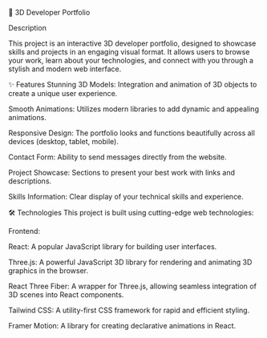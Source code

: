 🚀 3D Developer Portfolio

Description

This project is an interactive 3D developer portfolio, designed to showcase skills and projects in an engaging visual format. It allows users to browse your work, learn about your technologies, and connect with you through a stylish and modern web interface.

✨ Features
Stunning 3D Models: Integration and animation of 3D objects to create a unique user experience.

Smooth Animations: Utilizes modern libraries to add dynamic and appealing animations.

Responsive Design: The portfolio looks and functions beautifully across all devices (desktop, tablet, mobile).

Contact Form: Ability to send messages directly from the website.

Project Showcase: Sections to present your best work with links and descriptions.

Skills Information: Clear display of your technical skills and experience.

🛠️ Technologies
This project is built using cutting-edge web technologies:

Frontend:

React: A popular JavaScript library for building user interfaces.

Three.js: A powerful JavaScript 3D library for rendering and animating 3D graphics in the browser.

React Three Fiber: A wrapper for Three.js, allowing seamless integration of 3D scenes into React components.

Tailwind CSS: A utility-first CSS framework for rapid and efficient styling.

Framer Motion: A library for creating declarative animations in React.
